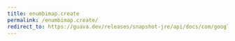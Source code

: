 ```yaml
---
title: enumbimap.create
permalink: /enumbimap.create/
redirect_to: https://guava.dev/releases/snapshot-jre/api/docs/com/google/common/collect/EnumBiMap.html#create-java.util.Map-
---
```

